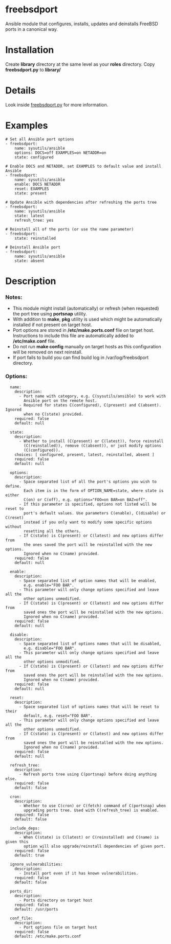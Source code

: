 # freebsdport

Ansible module that configures, installs, updates and deinstalls FreeBSD ports in a canonical way.

# Installation

Create **library** directory at the same level as your **roles** directory. Copy **freebsdport.py** to **library/**

# Details

Look inside [freebsdport.py](freebsdport.py) for more information.

# Examples

```
# Set all Ansible port options
- freebsdport:
    name: sysutils/ansible
    options: DOCS=off EXAMPLES=on NETADDR=on
    state: configured
    
# Enable DOCS and NETADDR, set EXAMPLES to default value and install Ansible
- freebsdport:
    name: sysutils/ansible
    enable: DOCS NETADDR
    reset: EXAMPLES
    state: present
    
# Update Ansible with dependencies after refreshing the ports tree
- freebsdport:
    name: sysutils/ansible
    state: latest
    refresh_tree: yes
    
# Reinstall all of the ports (or use the name parameter)
- freebsdport:
    state: reinstalled
    
# Deinstall Ansible port
- freebsdport:
    name: sysutils/ansible
    state: absent
```

# Description

### Notes:
* This module might install (automatically) or refresh (when requested)
  the port tree using **portsnap** utility.
* With addition to **make**, **pkg** utility is used which might be
  automatically installed if not present on target host.
* Port options are stored in **/etc/make.ports.conf** file on target host.
  Instructions to include this file are automatically added to
  **/etc/make.conf** file.
* Do not run **make config** manually on target hosts as this configuration
  will be removed on next reinstall.
* If port fails to build you can find build log in /var/log/freebsdport
  directory.

### Options:
```
  name:
    description:
      - Port name with category, e.g. C(sysutils/ansible) to work with
        Ansible port on the remote host.
      - Required for states C(configured), C(present) and C(absent). Ignored
        when no C(state) provided.
    required: false
    default: null
    
  state:
    description:
      - Whether to install (C(present) or C(latest)), force reinstall
        (C(reinstalled)), remove (C(absent)), or just modify options
        (C(configured)).
    choices: [ configured, present, latest, reinstalled, absent ]
    required: false
    default: null
    
  options:
    description:
      - Space separated list of all the port's options you wish to define.
        Each item is in the form of OPTION_NAME=state, where state is either
        C(on) or C(off), e.g. options="FOO=on BAR=on BAZ=off".
      - If this parameter is specified, options not listed will be reset to
        port's default values. Use parameters C(enable), C(disable) or C(reset)
        instead if you only want to modify some specific options without
        resetting all the others.
      - If C(state) is C(present) or C(latest) and new options differ from
        the ones saved the port will be reinstalled with the new options.
        Ignored when no C(name) provided.
    required: false
    default: null
    
  enable:
    description:
      - Space separated list of option names that will be enabled,
        e.g. enable="FOO BAR".
      - This parameter will only change options specified and leave all the
        other options unmodified.
      - If C(state) is C(present) or C(latest) and new options differ from
        saved ones the port will be reinstalled with the new options.
        Ignored when no C(name) provided.
    required: false
    default: null
    
  disable:
    description:
      - Space separated list of options names that will be disabled,
        e.g. disable="FOO BAR".
      - This parameter will only change options specified and leave all the
        other options unmodified.
      - If C(state) is C(present) or C(latest) and new options differ from
        saved ones the port will be reinstalled with the new options.
        Ignored when no C(name) provided.
    required: false
    default: null
    
  reset:
    description:
      - Space separated list of options names that will be reset to their
        default, e.g. reset="FOO BAR".
      - This parameter will only change options specified and leave all the
        other options unmodified.
      - If C(state) is C(present) or C(latest) and new options differ from
        saved ones the port will be reinstalled with the new options.
        Ignored when no C(name) provided.
    required: false
    default: null
    
  refresh_tree:
    description:
      - Refresh ports tree using C(portsnap) before doing anything else.
    required: false
    default: false
    
  cron:
    description:
      - Whether to use C(cron) or C(fetch) command of C(portsnap) when
        upgrading ports tree. Used with C(refresh_tree) is enabled.
    required: false
    default: false
    
  include_deps:
    description:
      - When C(state) is C(latest) or C(reinstalled) and C(name) is given this
        option will also upgrade/reinstall dependencies of given port.
    required: false
    default: true
    
  ignore_vulnerabilities:
    description:
      - Install port even if it has known vulnerabilities.
    required: false
    default: false
    
  ports_dir:
    description:
      - Ports directory on target host
    required: false
    default: /usr/ports
    
  conf_file:
    description:
      - Port options file on target host
    required: false
    default: /etc/make.ports.conf
```
